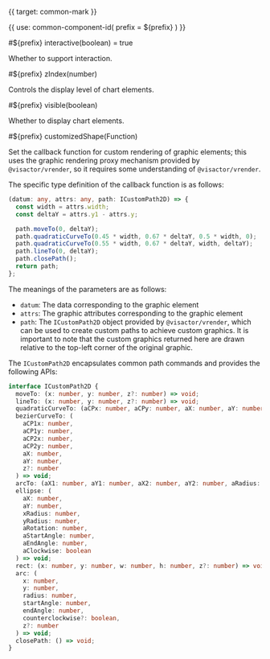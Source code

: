 {{ target: common-mark }}

<!-- IMarkSpec -->

{{ use: common-component-id(
  prefix = ${prefix}
) }}

#${prefix} interactive(boolean) = true

Whether to support interaction.

#${prefix} zIndex(number)

Controls the display level of chart elements.

#${prefix} visible(boolean)

Whether to display chart elements.

#${prefix} customizedShape(Function)

Set the callback function for custom rendering of graphic elements; this uses the graphic rendering proxy mechanism provided by `@visactor/vrender`, so it requires some understanding of `@visactor/vrender`.

The specific type definition of the callback function is as follows:

```typescript
(datum: any, attrs: any, path: ICustomPath2D) => {
  const width = attrs.width;
  const deltaY = attrs.y1 - attrs.y;

  path.moveTo(0, deltaY);
  path.quadraticCurveTo(0.45 * width, 0.67 * deltaY, 0.5 * width, 0);
  path.quadraticCurveTo(0.55 * width, 0.67 * deltaY, width, deltaY);
  path.lineTo(0, deltaY);
  path.closePath();
  return path;
};
```

The meanings of the parameters are as follows:

- `datum`: The data corresponding to the graphic element
- `attrs`: The graphic attributes corresponding to the graphic element
- `path`: The `ICustomPath2D` object provided by `@visactor/vrender`, which can be used to create custom paths to achieve custom graphics. It is important to note that the custom graphics returned here are drawn relative to the top-left corner of the original graphic.

The `ICustomPath2D` encapsulates common path commands and provides the following APIs:

```typescript
interface ICustomPath2D {
  moveTo: (x: number, y: number, z?: number) => void;
  lineTo: (x: number, y: number, z?: number) => void;
  quadraticCurveTo: (aCPx: number, aCPy: number, aX: number, aY: number, z?: number) => void;
  bezierCurveTo: (
    aCP1x: number,
    aCP1y: number,
    aCP2x: number,
    aCP2y: number,
    aX: number,
    aY: number,
    z?: number
  ) => void;
  arcTo: (aX1: number, aY1: number, aX2: number, aY2: number, aRadius: number, z?: number) => void;
  ellipse: (
    aX: number,
    aY: number,
    xRadius: number,
    yRadius: number,
    aRotation: number,
    aStartAngle: number,
    aEndAngle: number,
    aClockwise: boolean
  ) => void;
  rect: (x: number, y: number, w: number, h: number, z?: number) => void;
  arc: (
    x: number,
    y: number,
    radius: number,
    startAngle: number,
    endAngle: number,
    counterclockwise?: boolean,
    z?: number
  ) => void;
  closePath: () => void;
}
```
